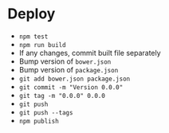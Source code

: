 # Deploy

- `npm test`
- `npm run build`
- If any changes, commit built file separately
- Bump version of `bower.json`
- Bump version of `package.json`
- `git add bower.json package.json`
- `git commit -m "Version 0.0.0"`
- `git tag -m "0.0.0" 0.0.0`
- `git push`
- `git push --tags`
- `npm publish`

